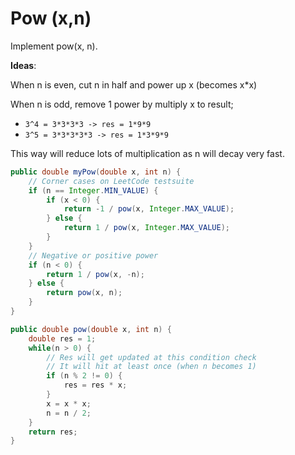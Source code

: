# Pow (x,n)

Implement pow(x, n).

**Ideas**:

When n is even, cut n in half and power up x (becomes x*x) 

When n is odd, remove 1 power by multiply x to result;
 - `3^4 = 3*3*3*3 -> res = 1*9*9`
 - `3^5 = 3*3*3*3*3 -> res = 1*3*9*9`

This way will reduce lots of multiplication as n will decay very fast.


```java
public double myPow(double x, int n) {
    // Corner cases on LeetCode testsuite
    if (n == Integer.MIN_VALUE) {
        if (x < 0) {
            return -1 / pow(x, Integer.MAX_VALUE);
        } else {
            return 1 / pow(x, Integer.MAX_VALUE);
        }
    }
    // Negative or positive power
    if (n < 0) {
        return 1 / pow(x, -n);
    } else {
        return pow(x, n);
    }
}

public double pow(double x, int n) {
    double res = 1;
    while(n > 0) {
        // Res will get updated at this condition check
        // It will hit at least once (when n becomes 1)
        if (n % 2 != 0) {
            res = res * x;
        } 
        x = x * x;
        n = n / 2;
    }
    return res;
}
```